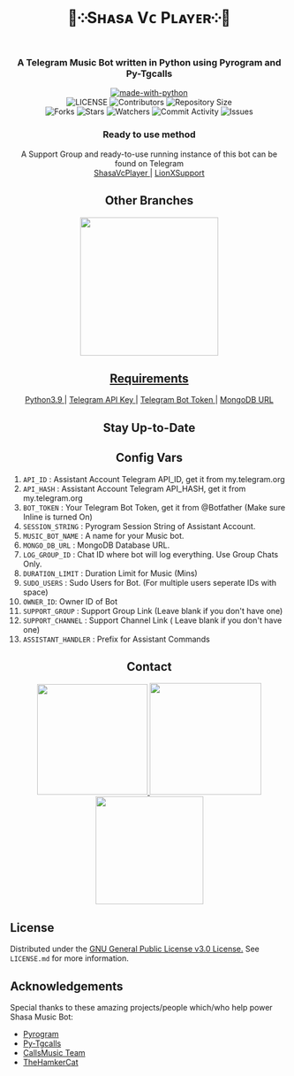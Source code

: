 <h1 align= center><b> 💫༶Sʜᴀsᴀ Vᴄ Pʟᴀʏᴇʀ༶💫</b></h1>
<h3 align = center> A Telegram Music Bot written in Python using Pyrogram and Py-Tgcalls </h3>

<p align="center">
<a href="https://python.org"><img src="http://forthebadge.com/images/badges/made-with-python.svg" alt="made-with-python"></a>
<br>
    <img src="https://img.shields.io/github/license/MdNoor786/ShasaVcPlayer?style=for-the-badge" alt="LICENSE">
    <img src="https://img.shields.io/github/contributors/MdNoor786/ShasaVcPlayer?style=for-the-badge" alt="Contributors">
    <img src="https://img.shields.io/github/repo-size/MdNoor786/ShasaVcPlayer?style=for-the-badge" alt="Repository Size"> <br>
    <img src="https://img.shields.io/github/forks/MdNoor786/ShasaVcPlayer?style=for-the-badge" alt="Forks">
    <img src="https://img.shields.io/github/stars/MdNoor786/ShasaVcPlayer?style=for-the-badge" alt="Stars">
    <img src="https://img.shields.io/github/watchers/MdNoor786/ShasaVcPlayer?style=for-the-badge" alt="Watchers">
    <img src="https://img.shields.io/github/commit-activity/w/MdNoor786/ShasaVcPlayer?style=for-the-badge" alt="Commit Activity">
    <img src="https://img.shields.io/github/issues/MdNoor786/ShasaVcPlayer?style=for-the-badge" alt="Issues">
</p>

<h3 align="center">
    Ready to use method
</h3>

<p align="center">
    A Support Group and ready-to-use running instance of this bot can be found on Telegram <br>
    <a href="https://t.me/Shasa_RoBot"> ShasaVcPlayer </a> |
    <a href="https://t.me/LionXsupport"> LionXSupport </a>
</p>


<h2 align="center">
   Other Branches
</h2>

<p align="center">
<a href="https://github.com/MdNoor786/ShasaVcPlayer/tree/Multi-Assistant"><img src="https://img.shields.io/badge/MULTI%20ASSISTANT%20MODE-blueviolet?style=for-the-badge" width="250""/</a>
</p>
    
<h2 align="center">
   Requirements
</h2>

<p align="center">
    <a href="https://www.python.org/downloads/release/python-390/"> Python3.9 </a> |
    <a href="https://docs.pyrogram.org/intro/setup#api-keys"> Telegram API Key </a> |
    <a href="https://t.me/botfather"> Telegram Bot Token </a> |
    <a href="https://telegra.ph/How-To-get-Mongodb-URI-04-06"> MongoDB URL </a>
</p>

<h2 align="center">
   Stay Up-to-Date
</h2>




<h2 align="center">
   Config Vars
</h2>

1. `API_ID` : Assistant Account Telegram API_ID, get it from my.telegram.org
2. `API_HASH` : Assistant Account Telegram API_HASH, get it from my.telegram.org
3. `BOT_TOKEN` : Your Telegram Bot Token, get it from @Botfather (Make sure Inline is turned On)
4. `SESSION_STRING` : Pyrogram Session String of Assistant Account.
5. `MUSIC_BOT_NAME` : A name for your Music bot.
6. `MONGO_DB_URL` : MongoDB Database URL.
7. `LOG_GROUP_ID` : Chat ID where bot will log everything. Use Group Chats Only.
8. `DURATION_LIMIT` : Duration Limit for Music (Mins)
9. `SUDO_USERS` : Sudo Users for Bot. (For multiple users seperate IDs with space)
10. `OWNER_ID`: Owner ID of Bot
11. `SUPPORT_GROUP` : Support Group Link (Leave blank if you don't have one)
12. `SUPPORT_CHANNEL` : Support Channel Link ( Leave blank if you don't have one)
13. `ASSISTANT_HANDLER` : Prefix for Assistant Commands


<h2 align="center">
   Contact
</h2>

<p align="center">
<a href="https://t.me/LionXupdates"><img src="https://img.shields.io/badge/Shasa%20Channel-blueviolet?style=for-the-badge&logo=telegram" width="200""/</a>
<a href="https://t.me/Md_Noor786"><img src="https://img.shields.io/badge/Contact%20Owner-blueviolet?style=for-the-badge&logo=telegram" width="202""/</a>  
<a href="https://t.me/LionXSupport"><img src="https://img.shields.io/badge/Shasa%20Support-blueviolet?style=for-the-badge&logo=telegram" width="195""/></a>
</p>



## License

Distributed under the [GNU General Public License v3.0 License.](https://github.com/MdNoor786/ShasaVcPlayer/blob/main/LICENSE) See `LICENSE.md` for more information.

## Acknowledgements

Special thanks to these amazing projects/people which/who help power Shasa Music Bot:

- [Pyrogram](https://github.com/pyrogram/pyrogram)
- [Py-Tgcalls](https://github.com/pytgcalls/pytgcalls)
- [CallsMusic Team](https://github.com/Callsmusic)
- [TheHamkerCat](https://github.com/TheHamkerCat)
